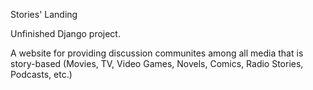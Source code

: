 Stories' Landing


Unfinished Django project.


A website for providing discussion communites among all media that is story-based (Movies, TV, Video Games, Novels, Comics, Radio Stories, Podcasts, etc.)

